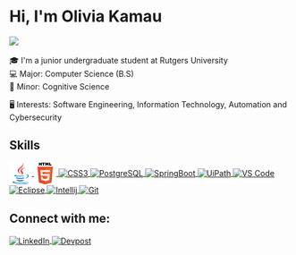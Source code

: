 
<!--
**OliviaKamau/OliviaKamau** is a ✨ _special_ ✨ repository because its `README.md` (this file) appears on your GitHub profile.

Here are some ideas to get you started:

- 🔭 I’m currently working on ...
- 🌱 I’m currently learning ...
- 👯 I’m looking to collaborate on ...
- 🤔 I’m looking for help with ...
- 💬 Ask me about ...
- 📫 How to reach me: ...
- 😄 Pronouns: ...
- ⚡ Fun fact: ...
-->

# Hi, I'm Olivia Kamau

![](https://komarev.com/ghpvc/?username=Olivia&color=ff775e&style=for-the-badge&label=PROFILE+VIEWS&abbreviated=true) <br/>
  
  🎓 I'm a junior undergraduate student at Rutgers University <br/>
  💻 Major: Computer Science (B.S) <br/>
  🧠 Minor: Cognitive Science

🖥️ Interests: Software Engineering, Information Technology, Automation and Cybersecurity

## Skills

<!--Java logo -->
<a href="https://www.java.com/en/" target="blank">
<img align="center" src="https://raw.githubusercontent.com/devicons/devicon/master/icons/java/java-original.svg" alt="Java" height="40" width="40" />
</a>

<!--HTML logo -->
<a href="https://en.wikipedia.org/wiki/HTML" target="blank">
<img align="center" src="https://raw.githubusercontent.com/devicons/devicon/master/icons/html5/html5-original-wordmark.svg" alt="Html5" height="40" width="40" />
</a>

<!-- CSS logo -->
<a href= "https://en.wikipedia.org/wiki/CSS" target="blank">
  <img align="center" src="https://upload.wikimedia.org/wikipedia/commons/thumb/d/d5/CSS3_logo_and_wordmark.svg/1200px-CSS3_logo_and_wordmark.svg.png" alt="CSS3" height="40" width="40"/>
</a>

<!-- Postgres logo -->
<a href="https://www.postgresql.org/" target="blank">
<img align="center" src="https://upload.wikimedia.org/wikipedia/commons/thumb/2/29/Postgresql_elephant.svg/810px-Postgresql_elephant.svg.png" alt="PostgreSQL" height="40" width="40" />
</a>

<!-- SpringBoot logo -->
<a href= "https://spring.io/projects/spring-boot" target="blank">
  <img align="center" src="https://upload.wikimedia.org/wikipedia/commons/7/79/Spring_Boot.svg" alt="SpringBoot" height="40" width="40"/>
</a>

<!-- UiPath logo -->
<a href= "https://www.uipath.com/" target="blank">
  <img align="center" src="https://1000logos.net/wp-content/uploads/2024/08/UiPath-Logo.png" alt="UiPath" height="40" width="40"/>
</a>


<!--VS Code logo-->
<a href="https://code.visualstudio.com/" target="blank">
    <img align="center" src="https://code.visualstudio.com/assets/images/code-stable.png" alt="VS Code" height="40" width="40"/>
</a>

<!--Eclipse logo-->
<a href="https://eclipseide.org/" target="blank">
    <img align="center" src="https://github.com/yurijserrano/Github-Profile-Readme-Logos/blob/master/ides/eclipse.png?raw=true" alt="Eclipse" height="40" width="40"/>
</a>

<!--Intellij logo-->
<a href="https://www.jetbrains.com/idea/" target="blank">
    <img align="center" src="https://raw.githubusercontent.com/yurijserrano/Github-Profile-Readme-Logos/470140ebab708f2275b853ba3b105dfdcd09c152/ides/intellij.svg" alt="Intellij" height="40" width="40"/>
</a>

<!--Git logo-->
<a href="https://git-scm.com/" target="blank">
    <img align="center" src="https://upload.wikimedia.org/wikipedia/commons/thumb/6/62/Git-logo-orange.svg/410px-Git-logo-orange.svg.png?20161028013930" alt="Git" height="40" width="40"/>
</a>

## Connect with me:
<!-- LinkedIn logo -->
<a href="https://www.linkedin.com/in/olivia-kamau/" target="blank">
<img align="center" src="https://upload.wikimedia.org/wikipedia/commons/thumb/8/81/LinkedIn_icon.svg/1024px-LinkedIn_icon.svg.png" height="40" width="40" alt="LinkedIn" />
</a>

<!-- Devpost logo -->
<a href="https://devpost.com/OliviaKamau" target="blank">
<img align="center" src="https://images.seeklogo.com/logo-png/32/1/devpost-logo-png_seeklogo-320001.png?v=1957119226797658632" height="40" width="40" alt="Devpost" />
</a>

<!-- ## Stats:
[aura_dark]: https://github-readme-stats.vercel.app/api?username=anuraghazra&show_icons=true&hide=contribs,prs&cache_seconds=86400&theme=aura_dark -->
